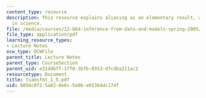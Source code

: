```yaml
---
content_type: resource
description: This resource explains aliasing as an elementary result, and it is pervasive
  in science.
file: /media/courses/12-864-inference-from-data-and-models-spring-2005/8094c8f25a828e6c5e0be013b4dc174f_tsamsfmt_1_5.pdf
file_type: application/pdf
learning_resource_types:
- Lecture Notes
ocw_type: OCWFile
parent_title: Lecture Notes
parent_type: CourseSection
parent_uid: e31ddbff-1ff0-3bfb-0353-d7cdba211ac2
resourcetype: Document
title: tsamsfmt_1_5.pdf
uid: 8094c8f2-5a82-8e6c-5e0b-e013b4dc174f
---
```

